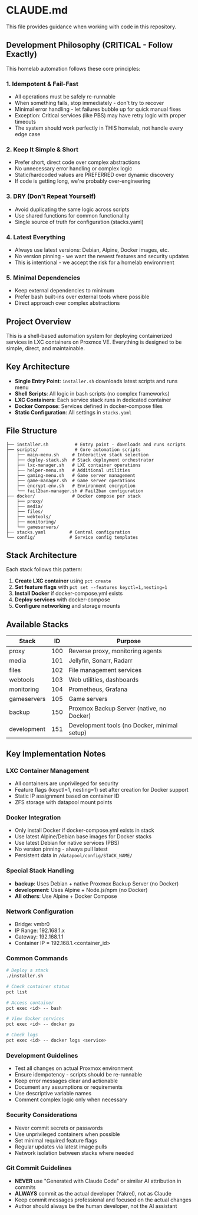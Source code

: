 # CLAUDE.md

<!-- 
    CRITICAL: This file must be kept identical to GEMINI.md
    Both AI assistants need the same context and guidelines for this project.
    Any changes made to GEMINI.md must be mirrored here exactly.
-->

This file provides guidance when working with code in this repository.

## Development Philosophy (CRITICAL - Follow Exactly)

This homelab automation follows these core principles:

### 1. **Idempotent & Fail-Fast**
- All operations must be safely re-runnable
- When something fails, stop immediately - don't try to recover
- Minimal error handling - let failures bubble up for quick manual fixes
- Exception: Critical services (like PBS) may have retry logic with proper timeouts
- The system should work perfectly in THIS homelab, not handle every edge case

### 2. **Keep It Simple & Short**
- Prefer short, direct code over complex abstractions
- No unnecessary error handling or complex logic
- Static/hardcoded values are PREFERRED over dynamic discovery
- If code is getting long, we're probably over-engineering

### 3. **DRY (Don't Repeat Yourself)**
- Avoid duplicating the same logic across scripts
- Use shared functions for common functionality
- Single source of truth for configuration (stacks.yaml)

### 4. **Latest Everything**
- Always use latest versions: Debian, Alpine, Docker images, etc.
- No version pinning - we want the newest features and security updates
- This is intentional - we accept the risk for a homelab environment

### 5. **Minimal Dependencies**
- Keep external dependencies to minimum
- Prefer bash built-ins over external tools where possible
- Direct approach over complex abstractions

## Project Overview

This is a shell-based automation system for deploying containerized services in LXC containers on Proxmox VE. Everything is designed to be simple, direct, and maintainable.

## Key Architecture

- **Single Entry Point**: `installer.sh` downloads latest scripts and runs menu
- **Shell Scripts**: All logic in bash scripts (no complex frameworks)
- **LXC Containers**: Each service stack runs in dedicated container
- **Docker Compose**: Services defined in docker-compose files
- **Static Configuration**: All settings in `stacks.yaml`

## File Structure

```
├── installer.sh          # Entry point - downloads and runs scripts
├── scripts/              # Core automation scripts
│   ├── main-menu.sh     # Interactive stack selection
│   ├── deploy-stack.sh  # Stack deployment orchestrator  
│   ├── lxc-manager.sh   # LXC container operations
│   ├── helper-menu.sh   # Additional utilities
│   ├── gaming-menu.sh   # Game server management
│   ├── game-manager.sh  # Game server operations
│   ├── encrypt-env.sh   # Environment encryption
│   └── fail2ban-manager.sh # Fail2ban configuration
├── docker/              # Docker compose per stack
│   ├── proxy/
│   ├── media/
│   ├── files/
│   ├── webtools/
│   ├── monitoring/
│   └── gameservers/
├── stacks.yaml         # Central configuration
└── config/             # Service config templates
```

## Stack Architecture

Each stack follows this pattern:
1. **Create LXC container** using `pct create`
2. **Set feature flags** with `pct set --features keyctl=1,nesting=1`
3. **Install Docker** if docker-compose.yml exists
4. **Deploy services** with docker-compose
5. **Configure networking** and storage mounts

## Available Stacks

| Stack | ID | Purpose |
|-------|----|---------| 
| proxy | 100 | Reverse proxy, monitoring agents |
| media | 101 | Jellyfin, Sonarr, Radarr |
| files | 102 | File management services |
| webtools | 103 | Web utilities, dashboards |
| monitoring | 104 | Prometheus, Grafana |
| gameservers | 105 | Game servers |
| backup | 150 | Proxmox Backup Server (native, no Docker) |
| development | 151 | Development tools (no Docker, minimal setup) |

## Key Implementation Notes

### LXC Container Management
- All containers are unprivileged for security
- Feature flags (keyctl=1, nesting=1) set after creation for Docker support
- Static IP assignment based on container ID
- ZFS storage with datapool mount points

### Docker Integration
- Only install Docker if docker-compose.yml exists in stack
- Use latest Alpine/Debian base images for Docker stacks
- Use latest Debian for native services (PBS)
- No version pinning - always pull latest
- Persistent data in `/datapool/config/STACK_NAME/`

### Special Stack Handling
- **backup**: Uses Debian + native Proxmox Backup Server (no Docker)
- **development**: Uses Alpine + Node.js/npm (no Docker)  
- **All others**: Use Alpine + Docker Compose

### Network Configuration
- Bridge: vmbr0
- IP Range: 192.168.1.x
- Gateway: 192.168.1.1
- Container IP = 192.168.1.<container_id>

### Common Commands

```bash
# Deploy a stack
./installer.sh

# Check container status
pct list

# Access container
pct exec <id> -- bash

# View docker services
pct exec <id> -- docker ps

# Check logs
pct exec <id> -- docker logs <service>
```

### Development Guidelines
- Test all changes on actual Proxmox environment
- Ensure idempotency - scripts should be re-runnable
- Keep error messages clear and actionable
- Document any assumptions or requirements
- Use descriptive variable names
- Comment complex logic only when necessary

### Security Considerations
- Never commit secrets or passwords
- Use unprivileged containers when possible
- Set minimal required feature flags
- Regular updates via latest image pulls
- Network isolation between stacks where needed

### Git Commit Guidelines
- **NEVER** use "Generated with Claude Code" or similar AI attribution in commits
- **ALWAYS** commit as the actual developer (Yakrel), not as Claude
- Keep commit messages professional and focused on the actual changes
- Author should always be the human developer, not the AI assistant